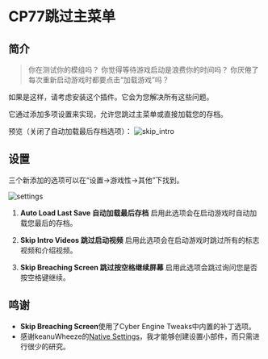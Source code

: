 # CP77跳过主菜单

## 简介

> 你在测试你的模组吗？
> 你觉得等待游戏启动是浪费你的时间吗？
> 你厌倦了每次重新启动游戏时都要点击“加载游戏”吗？

如果是这样，请考虑安装这个插件。它会为您解决所有这些问题。

它通过添加多项设置来实现，允许您跳过主菜单或直接加载您的存档。

预览（关闭了自动加载最后存档选项）：
![skip_intro](https://mod.3dmgame.com/static/upload/mod/202306/MOD649b93580cbd6.gif)

## 设置
三个新添加的选项可以在“设置->游戏性->其他”下找到。

![settings](https://mod.3dmgame.com/static/upload/mod/202306/MOD649b9357ed2ef.png)

1. **Auto Load Last Save 自动加载最后存档**
启用此选项会在启动游戏时自动加载您最后的存档。

2. **Skip Intro Videos 跳过启动视频**
启用此选项会在启动游戏时跳过所有的标志视频和介绍视频。

3. **Skip Breaching Screen 跳过按空格继续屏幕**
启用此选项会跳过询问您是否按空格键继续。

## 鸣谢
- **Skip Breaching Screen**使用了Cyber Engine Tweaks中内置的补丁选项。
- 感谢keanuWheeze的[Native Settings](https://github.com/justarandomguyintheinternet/CP77_nativeSettings)，我才能够创建设置小部件，而只需进行很少的研究。